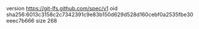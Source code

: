 version https://git-lfs.github.com/spec/v1
oid sha256:6013c3158c2c7342391c9e83b150d629d528d160cebf0a2535fbe30eeec7b666
size 268
